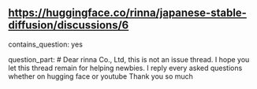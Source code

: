 ## https://huggingface.co/rinna/japanese-stable-diffusion/discussions/6

contains_question: yes

question_part: # Dear rinna Co., Ltd, this is not an issue thread. I hope you let this thread remain for helping newbies.
I reply every asked questions whether on hugging face or youtube
Thank you so much